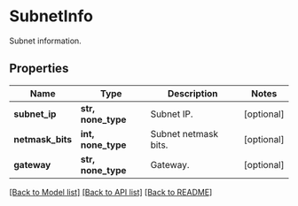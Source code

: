 # SubnetInfo

Subnet information.

## Properties
Name | Type | Description | Notes
------------ | ------------- | ------------- | -------------
**subnet_ip** | **str, none_type** | Subnet IP. | [optional] 
**netmask_bits** | **int, none_type** | Subnet netmask bits. | [optional] 
**gateway** | **str, none_type** | Gateway. | [optional] 

[[Back to Model list]](../README.md#documentation-for-models) [[Back to API list]](../README.md#documentation-for-api-endpoints) [[Back to README]](../README.md)


